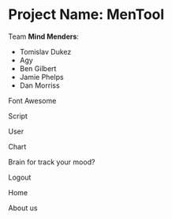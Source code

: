 # Project Name: **MenTool**


Team **Mind Menders**:

- Tomislav Dukez
- Agy
- Ben Gilbert
- Jamie Phelps
- Dan Morriss

Font Awesome <br>

Script <script src="https://kit.fontawesome.com/076967cb18.js" crossorigin="anonymous"></script>

User <i class="fa-solid fa-user"></i>

Chart <i class="fa-solid fa-chart-line"></i>

Brain for track your mood? <i class="fa-solid fa-brain"></i>

Logout <i class="fa-solid fa-right-from-bracket"></i>

Home <i class="fa-solid fa-house"></i>

About us <i class="fa-solid fa-users"></i>

